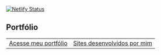 [![Netlify Status]()](https://app.netlify.com/sites/pedromartins/deploys)

<h2>Portfólio</h2>
<table>
	<tbody>
		<tr>
			<td><a href="https://pedromartins.dev">Acesse meu portfólio</a></td>
			<td><a href="https://pedromartins.dev/projetos-web.html">Sites desenvolvidos por mim</a></td>
		</tr>
	</tbody>
</table>